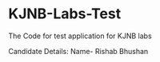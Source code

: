 # KJNB-Labs-Test
The Code for test application for KJNB labs

Candidate Details: 
Name- Rishab Bhushan
